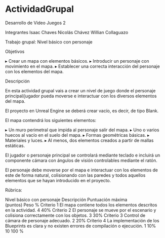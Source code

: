# ActividadGrupal
Desarrollo de Video Juegos 2

Integrantes
Isaac Chaves 
Nicolás Chávez
Willian Collaguazo

Trabajo grupal: Nivel básico con personaje

Objetivos 

▸	Crear un mapa con elementos básicos.
▸	Introducir un personaje con movimiento en el mapa.
▸	Establecer una correcta interacción del personaje con los elementos del mapa.

Descripción 

En esta actividad grupal vais a crear un nivel de juego donde el personaje principal/jugador pueda moverse e interactuar con los diversos elementos del mapa. 

El proyecto en Unreal Engine se deberá crear vacío, es decir, de tipo Blank.

El mapa contendrá los siguientes elementos:

▸	Un muro perimetral que impida al personaje salir del mapa.
▸	Uno o varios huecos al vacío en el suelo del mapa.
▸	Formas geométricas básicas.
▸	Materiales y luces.
▸	Al menos, dos elementos creados a partir de mallas estáticas.

El jugador o personaje principal se controlará mediante teclado e incluirá un componente cámara con ángulos de visión controlables mediante el ratón.

El personaje debe moverse por el mapa e interactuar con los elementos de este de forma natural, colisionando con las paredes y todos aquellos elementos que se hayan introducido en el proyecto.

Rúbrica:

Nivel básico con personaje	Descripción	Puntuación máxima  
(puntos)	Peso
%
Criterio 1	El mapa contiene todos los elementos descritos en la actividad.	4	40%
Criterio 2	El personaje se mueve por el escenario y colisiona correctamente con los objetos.	3	30%
Criterio 3	Control de cámara de personaje adecuado.	2	20%
Criterio 4	La implementación de los Blueprints es clara y no existen errores de compilación o ejecución.	1	10%
		10	100 %
